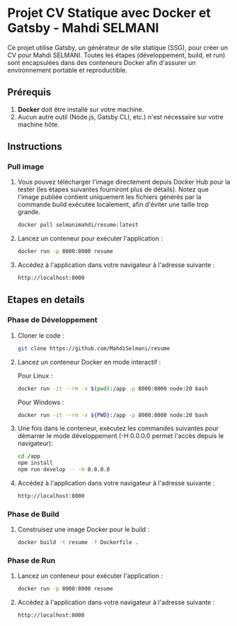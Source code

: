 # Projet CV Statique avec Docker et Gatsby - Mahdi SELMANI

Ce projet utilise Gatsby, un générateur de site statique (SSG), pour créer un CV pour Mahdi SELMANI. Toutes les étapes (développement, build, et run) sont encapsulées dans des conteneurs Docker afin d'assurer un environnement portable et reproductible.

## Prérequis

1. **Docker** doit être installé sur votre machine.
2. Aucun autre outil (Node.js, Gatsby CLI, etc.) n'est nécessaire sur votre machine hôte. 

## Instructions

### Pull image 

1. Vous pouvez télécharger l'image directement depuis Docker Hub pour la tester (les étapes suivantes fourniront plus de détails). Notez que l'image publiée contient uniquement les fichiers générés par la commande build exécutée localement, afin d'éviter une taille trop grande.
   ```bash
   docker pull selmanimahdi/resume:latest
   ```

2. Lancez un conteneur pour exécuter l'application :
   ```bash
   docker run -p 8000:8000 resume
   ```
3. Accédez à l'application dans votre navigateur à l'adresse suivante :
   ```bash
   http://localhost:8000
   ```
## Etapes en details

### Phase de Développement
1. Cloner le code :
   
   ```bash
   git clone https://github.com/MahdiSelmani/resume
   ```

2. Lancez un conteneur Docker en mode interactif :
   
   Pour Linux :
   ```bash
   docker run -it --rm -v $(pwd):/app -p 8000:8000 node:20 bash
   ```
   Pour Windows :
   ```bash
   docker run -it --rm -v ${PWD}:/app -p 8000:8000 node:20 bash
   ```

3. Une fois dans le conteneur, exécutez les commandes suivantes pour démarrer le mode développement (-H 0.0.0.0 permet l'accès depuis le navigateur):
   ```bash
   cd /app
   npm install
   npm run develop -- -H 0.0.0.0 
   ```

4. Accédez à l'application dans votre navigateur à l'adresse suivante :
   ```bash
   http://localhost:8000
   ```

### Phase de Build

1. Construisez une image Docker pour le build :
   
   ```bash
   docker build -t resume -f Dockerfile .
   ```

### Phase de Run

1. Lancez un conteneur pour exécuter l'application :
   ```bash
   docker run -p 8000:8000 resume
   ```

2. Accédez à l'application dans votre navigateur à l'adresse suivante :
   ```bash
   http://localhost:8000
   ```